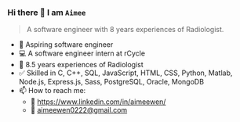 ### Hi there 👋 I am `Aimee`
> A software engineer with 8 years experiences of Radiologist.

- 🌱 Aspiring software engineer
- 💻 A software engineer intern at rCycle
- 🩻 8.5 years experiences of Radiologist
- ✅ Skilled in C, C++, SQL, JavaScript, HTML, CSS, Python, Matlab, Node.js, Express.js, Sass, PostgreSQL, Oracle, MongoDB
- 📫 How to reach me:
   - 🔗 https://www.linkedin.com/in/aimeewen/
   - 📧 aimeewen0222@gmail.com
